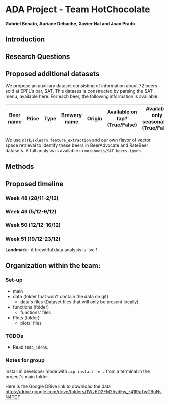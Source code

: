 # ADA Project - Team HotChocolate
#### Gabriel Benato, Auriane Debache, Xavier Nal and Joao Prado

## Introduction 

## Research Questions
  
## Proposed additional datasets

We propose an auxiliary dataset consisting of information about 72 beers sold at EPFL's bar, SAT. This datases is constructed by parsing the SAT menu, available here. For each beer, the following information is available: 

| Beer name | Price | Type | Brewery name | Origin | Available on tap? (True/False) | Available only seasonally? (True/False) | ABV | Serving volume |
|-----------|-------|------|--------------|--------|------------------|---------------------------|-----|----------------|

We use ```nltk```,```sklearn.feature_extraction``` and our own flavor of vector space retrieval to identify these beers in BeerAdvocate and RateBeer datasets. A full analysis is available in ```notebooks/SAT beers.ipynb```.

## Methods

## Proposed timeline

### Week 48 (28/11-2/12)

### Week 49 (5/12-9/12)

### Week 50 (12/12-16/12)

### Week 51 (19/12-23/12)

__Landmark__ : A brewtiful data analysis is live !

## Organization within the team:

### Set-up

- main
- data (folder that won't contain the data on git)
  - data's files (Dataset files that will only be present locally)
- functions (folder)
  - functions' files
- Plots (folder)
  - plots' files 
  
### TODOs
- Read ```todo_ideas```.

### Notes for group
Install in developer mode with `pip install -e .` from a terminal in the project's main folder.

Here is the Google DRive link to download the data 
https://drive.google.com/drive/folders/1Wz6D2FM25ydFw_-41I9uTwG9uNsN4TCF
